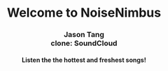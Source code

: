 <h1 align= "center" dir="auto">
   Welcome to NoiseNimbus 
</h1>
<h3 align= "center" dir="auto">
  Jason Tang
  <br>clone: SoundCloud</br>
</h3>

<h4 align="center" dir="auto">Listen the the hottest and freshest songs!</h4>
<h1></h1>
